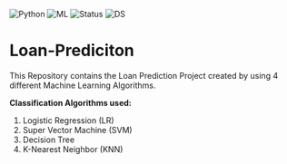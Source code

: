 ![Python](https://img.shields.io/badge/Python-3.x-red) ![ML](https://img.shields.io/badge/Machine-Learning-blue) ![Status](https://img.shields.io/badge/Status-Completed-success) ![DS](https://img.shields.io/badge/Data-Science-ff69b4)

# Loan-Prediciton

This Repository contains the Loan Prediction Project created by using 4 different Machine Learning Algorithms.

**Classification Algorithms used:**
1. Logistic Regression (LR)
2. Super Vector Machine (SVM)
3. Decision Tree 
4. K-Nearest Neighbor (KNN)
